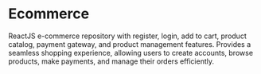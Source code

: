 # Ecommerce
ReactJS e-commerce repository with register, login, add to cart, product catalog, payment gateway, and product management features. Provides a seamless shopping experience, allowing users to create accounts, browse products, make payments, and manage their orders efficiently.

